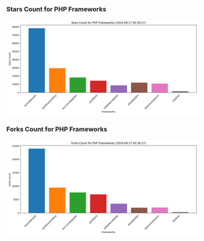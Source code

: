 ### Stars Count for PHP Frameworks

![Stars Chart](./archive/charts/20240917003827_stars_count.png)

### Forks Count for PHP Frameworks

![Forks Chart](./archive/charts/20240917003827_forks_count.png)

